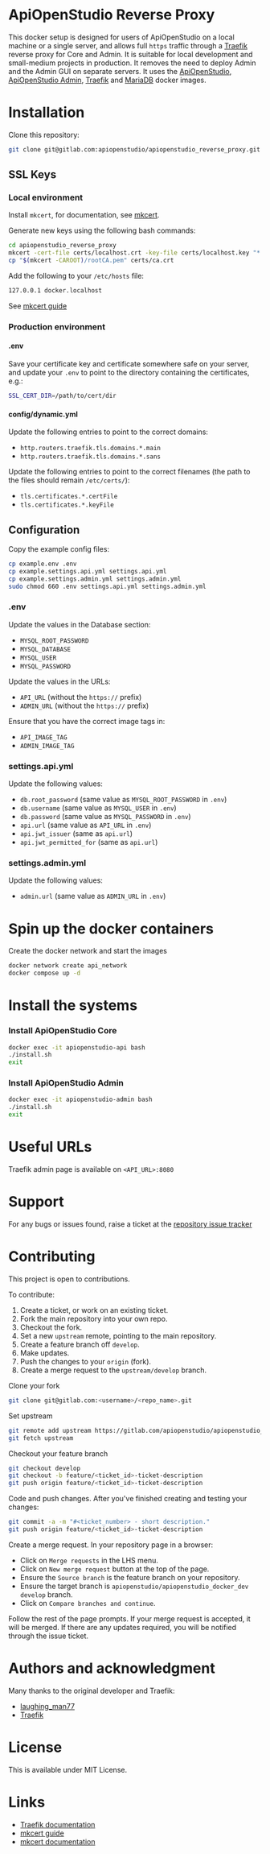 ApiOpenStudio Reverse Proxy
=============================

This docker setup is designed for users of ApiOpenStudio on a local machine or a single server, and allows full `https`
traffic through a [Traefik][traefik_docs] reverse proxy for Core and Admin. It is suitable for local development and
small-medium projects in production. It removes the need to deploy Admin and the Admin GUI on separate servers. It uses
the [ApiOpenStudio][api_docker_image], [ApiOpenStudio Admin][admin_docker_image], [Traefik][traefik_docker_image]
and [MariaDB][mariadb_docker_image] docker images.

Installation
============

Clone this repository:

```bash
git clone git@gitlab.com:apiopenstudio/apiopenstudio_reverse_proxy.git
```

SSL Keys
--------

### Local environment

Install `mkcert`, for documentation, see [mkcert][mkcert].

Generate new keys using the following bash commands:

```bash
cd apiopenstudio_reverse_proxy
mkcert -cert-file certs/localhost.crt -key-file certs/localhost.key "*.docker.localhost"
cp "$(mkcert -CAROOT)/rootCA.pem" certs/ca.crt
```

Add the following to your `/etc/hosts` file:

```bash
127.0.0.1 docker.localhost
```

See [mkcert guide][mkcert_guide]

### Production environment

#### .env

Save your certificate key and certificate somewhere safe on your server, and update your `.env` to point to the
directory containing the certificates, e.g.:

```bash
SSL_CERT_DIR=/path/to/cert/dir
```

#### config/dynamic.yml

Update the following entries to point to the correct domains:

* `http.routers.traefik.tls.domains.*.main`
* `http.routers.traefik.tls.domains.*.sans`

Update the following entries to point to the correct filenames (the path to the files should remain `/etc/certs/`):

* `tls.certificates.*.certFile`
* `tls.certificates.*.keyFile`

Configuration
-------------

Copy the example config files:

```bash
cp example.env .env
cp example.settings.api.yml settings.api.yml
cp example.settings.admin.yml settings.admin.yml
sudo chmod 660 .env settings.api.yml settings.admin.yml
```

### .env

Update the values in the Database section:

- `MYSQL_ROOT_PASSWORD`
- `MYSQL_DATABASE`
- `MYSQL_USER`
- `MYSQL_PASSWORD`

Update the values in the URLs:

- `API_URL` (without the `https://` prefix)
- `ADMIN_URL` (without the `https://` prefix)

Ensure that you have the correct image tags in:

- `API_IMAGE_TAG`
- `ADMIN_IMAGE_TAG`

### settings.api.yml

Update the following values:

- `db.root_password` (same value as `MYSQL_ROOT_PASSWORD` in `.env`)
- `db.username` (same value as `MYSQL_USER` in `.env`)
- `db.password` (same value as `MYSQL_PASSWORD` in `.env`)
- `api.url` (same value as `API_URL` in `.env`)
- `api.jwt_issuer` (same as `api.url`)
- `api.jwt_permitted_for` (same as `api.url`)

### settings.admin.yml

Update the following values:

- `admin.url` (same value as `ADMIN_URL` in `.env`)

Spin up the docker containers
=============================

Create the docker network and start the images

```bash
docker network create api_network
docker compose up -d
```

Install the systems
===================

### Install ApiOpenStudio Core

```bash
docker exec -it apiopenstudio-api bash
./install.sh
exit
````

### Install ApiOpenStudio Admin

```bash
docker exec -it apiopenstudio-admin bash
./install.sh
exit
```

Useful URLs
===========

Traefik admin page is available on `<API_URL>:8080`

Support
=======

For any bugs or issues found, raise a ticket at the [repository issue tracker][bug_tracker]

Contributing
============

This project is open to contributions.

To contribute:

1. Create a ticket, or work on an existing ticket.
1. Fork the main repository into your own repo.
1. Checkout the fork.
1. Set a new `upstream` remote, pointing to the main repository.
1. Create a feature branch off `develop`.
1. Make updates.
1. Push the changes to your `origin` (fork).
1. Create a merge request to the `upstream/develop` branch.

Clone your fork

```bash
git clone git@gitlab.com:<username>/<repo_name>.git
```

Set upstream

```bash
git remote add upstream https://gitlab.com/apiopenstudio/apiopenstudio_reverse_proxy
git fetch upstream
```

Checkout your feature branch

```bash
git checkout develop
git checkout -b feature/<ticket_id>-ticket-description
git push origin feature/<ticket_id>-ticket-description
```

Code and push changes. After you've finished creating and testing your changes:

```bash
git commit -a -m "#<ticket_number> - short description."
git push origin feature/<ticket_id>-ticket-description
```

Create a merge request. In your repository page in a browser:

* Click on `Merge requests` in the LHS menu.
* Click on `New merge request` button at the top of the page.
* Ensure the `Source branch` is the feature branch on your repository.
* Ensure the target branch is `apiopenstudio/apiopenstudio_docker_dev`
  `develop` branch.
* Click on `Compare branches and continue`.

Follow the rest of the page prompts. If your merge request is accepted, it will
be merged. If there are any updates required, you will be notified through the
issue ticket.

Authors and acknowledgment
==========================

Many thanks to the original developer and Traefik:

* [laughing_man77][laughing_man77]
* [Traefik][traefik_docs]

License
=======

This is available under MIT License.

Links
=====

* [Traefik documentation][traefik_docs]
* [mkcert guide][mkcert_guide]
* [mkcert documentation][mkcert]

[api_docker_image]: https://hub.docker.com/r/naala89/apiopenstudio

[admin_docker_image]: https://hub.docker.com/r/naala89/apiopenstudio_admin

[mariadb_docker_image]: https://hub.docker.com/_/mariadb

[traefik_docker_image]: https://hub.docker.com/_/traefik

[traefik_docs]: https://doc.traefik.io/traefik/

[mkcert_guide]: https://github.com/FiloSottile/mkcert

[mkcert]: https://github.com/FiloSottile/mkcert

[bug_tracker]: https://gitlab.com/apiopenstudio/apiopenstudio_reverse_proxy/-/issues

[laughing_man77]: https://gitlab.com/laughing_man77
